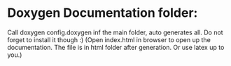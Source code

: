 # Doxygen Documentation folder: 
Call doxygen config.doxygen inf the main folder, auto generates all.
Do not forget to install it though :)
(Open index.html in browser to open up the documentation. The file is in html folder after generation. Or use latex up to you.)